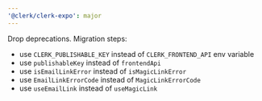 ```yaml
---
'@clerk/clerk-expo': major
---
```


Drop deprecations. Migration steps:
- use `CLERK_PUBLISHABLE_KEY` instead of `CLERK_FRONTEND_API` env variable
- use `publishableKey` instead of `frontendApi`
- use `isEmailLinkError` instead of `isMagicLinkError`
- use `EmailLinkErrorCode` instead of `MagicLinkErrorCode`
- use `useEmailLink` instead of `useMagicLink`